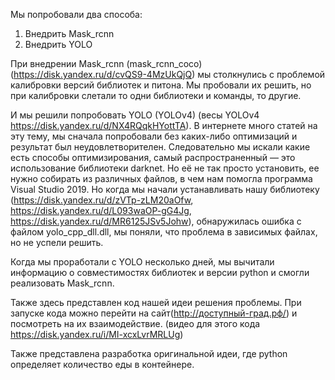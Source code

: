 Мы попробовали два способа:

1. Внедрить Mask_rcnn
2. Внедрить YOLO
   
При внедрении Mask_rcnn (mask_rcnn_coco) (https://disk.yandex.ru/d/cvQS9-4MzUkQjQ) мы столкнулись с проблемой калибровки версий библиотек и питона. Мы пробовали их решить, но при калибровки слетали то одни библиотеки и команды, то другие. 

И мы решили попробовать YOLO (YOLOv4) (весы YOLOv4 https://disk.yandex.ru/d/NX4RQqkHYottTA). В интернете много статей на эту тему, мы сначала попробовали без каких-либо оптимизаций и результат был неудовлетворителен. Следовательно мы искали какие есть способы оптимизирования, самый распространенный — это использование библиотеки darknet. Но её не так просто установить, ее нужно собирать из различных файлов, в чем нам помогла программа Visual Studio 2019. Но когда мы начали устанавливать нашу библиотеку (https://disk.yandex.ru/d/zVTp-zLM20aOfw, https://disk.yandex.ru/d/L093waOP-gG4Jg, https://disk.yandex.ru/d/MR6125JSv5Johw), обнаружилась ошибка с файлом yolo_cpp_dll.dll, мы поняли, что проблема в зависимых файлах, но не успели решить.

Когда мы проработали с YOLO несколько дней, мы вычитали информацию о совместимостях библиотек и версии python и смогли реализовать Mask_rcnn.

Также здесь представлен код нашей идеи решения проблемы. При запуске кода можно перейти на сайт(http://доступный-град.рф/) и посмотреть на их взаимодействие. (видео для этого кода https://disk.yandex.ru/i/MI-xcxLvrMRLUg)

Также представлена разработка оригинальной идеи, где python определяет количество еды в контейнере.
